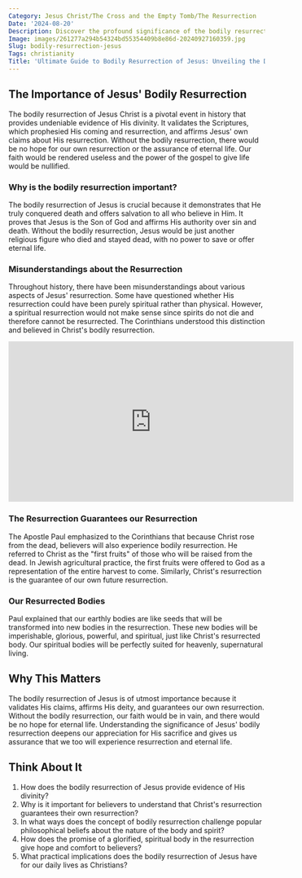 ```yaml
---
Category: Jesus Christ/The Cross and the Empty Tomb/The Resurrection
Date: '2024-08-20'
Description: Discover the profound significance of the bodily resurrection of Jesus in Christian belief. Uncover the theological implications and historical context in this enlightening article.
Image: images/261277a294b54324bd55354409b8e86d-20240927160359.jpg
Slug: bodily-resurrection-jesus
Tags: christianity
Title: 'Ultimate Guide to Bodily Resurrection of Jesus: Unveiling the Divine Promise'
---
```


## The Importance of Jesus' Bodily Resurrection

The bodily resurrection of Jesus Christ is a pivotal event in history that provides undeniable evidence of His divinity. It validates the Scriptures, which prophesied His coming and resurrection, and affirms Jesus' own claims about His resurrection. Without the bodily resurrection, there would be no hope for our own resurrection or the assurance of eternal life. Our faith would be rendered useless and the power of the gospel to give life would be nullified.

### Why is the bodily resurrection important?

The bodily resurrection of Jesus is crucial because it demonstrates that He truly conquered death and offers salvation to all who believe in Him. It proves that Jesus is the Son of God and affirms His authority over sin and death. Without the bodily resurrection, Jesus would be just another religious figure who died and stayed dead, with no power to save or offer eternal life.

### Misunderstandings about the Resurrection

Throughout history, there have been misunderstandings about various aspects of Jesus' resurrection. Some have questioned whether His resurrection could have been purely spiritual rather than physical. However, a spiritual resurrection would not make sense since spirits do not die and therefore cannot be resurrected. The Corinthians understood this distinction and believed in Christ's bodily resurrection.


<iframe width="560" height="315" src="https://www.youtube.com/embed/23UNLLbOS3w" frameborder="0" allow="autoplay; encrypted-media" allowfullscreen></iframe>


### The Resurrection Guarantees our Resurrection

The Apostle Paul emphasized to the Corinthians that because Christ rose from the dead, believers will also experience bodily resurrection. He referred to Christ as the "first fruits" of those who will be raised from the dead. In Jewish agricultural practice, the first fruits were offered to God as a representation of the entire harvest to come. Similarly, Christ's resurrection is the guarantee of our own future resurrection.

### Our Resurrected Bodies

Paul explained that our earthly bodies are like seeds that will be transformed into new bodies in the resurrection. These new bodies will be imperishable, glorious, powerful, and spiritual, just like Christ's resurrected body. Our spiritual bodies will be perfectly suited for heavenly, supernatural living.

## Why This Matters

The bodily resurrection of Jesus is of utmost importance because it validates His claims, affirms His deity, and guarantees our own resurrection. Without the bodily resurrection, our faith would be in vain, and there would be no hope for eternal life. Understanding the significance of Jesus' bodily resurrection deepens our appreciation for His sacrifice and gives us assurance that we too will experience resurrection and eternal life.

## Think About It

1. How does the bodily resurrection of Jesus provide evidence of His divinity?
2. Why is it important for believers to understand that Christ's resurrection guarantees their own resurrection?
3. In what ways does the concept of bodily resurrection challenge popular philosophical beliefs about the nature of the body and spirit?
4. How does the promise of a glorified, spiritual body in the resurrection give hope and comfort to believers?
5. What practical implications does the bodily resurrection of Jesus have for our daily lives as Christians?